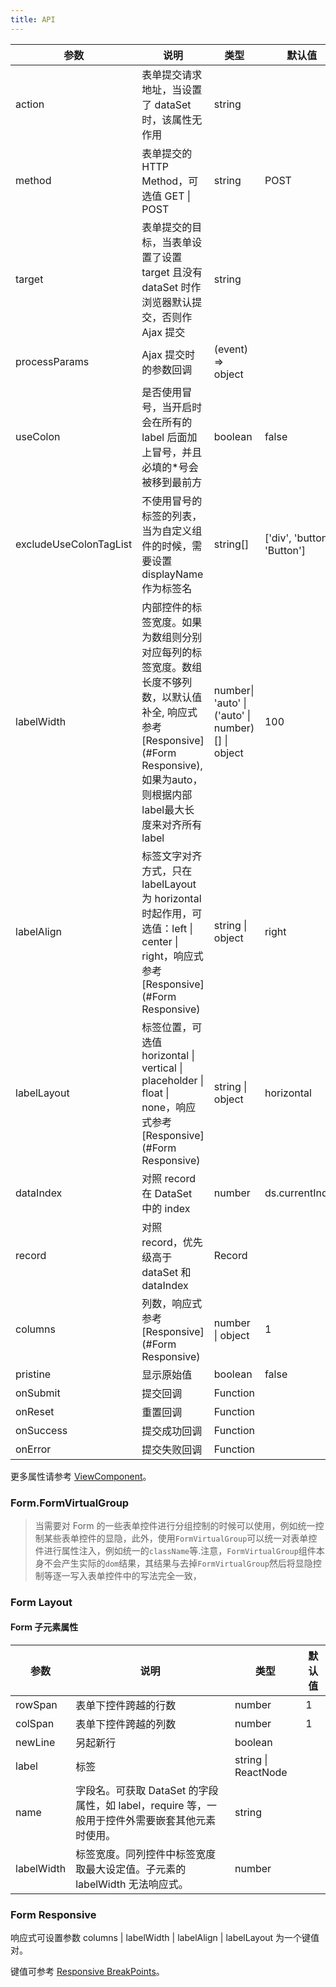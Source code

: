 ```yaml
---
title: API
---
```


| 参数                   | 说明                                                                                                                                  | 类型                        | 默认值                    |
| ---------------------- | ------------------------------------------------------------------------------------------------------------------------------------- | --------------------------- | ------------------------- |
| action                 | 表单提交请求地址，当设置了 dataSet 时，该属性无作用                                                                                   | string                      |                           |
| method                 | 表单提交的 HTTP Method，可选值 GET \| POST                                                                                           | string                      | POST                      |
| target                 | 表单提交的目标，当表单设置了设置 target 且没有 dataSet 时作浏览器默认提交，否则作 Ajax 提交                                           | string                      |                           |
| processParams          | Ajax 提交时的参数回调                                                                                                                 | (event) => object           |                           |
| useColon               | 是否使用冒号，当开启时会在所有的 label 后面加上冒号，并且必填的\*号会被移到最前方                                                       | boolean                     | false                     |
| excludeUseColonTagList | 不使用冒号的标签的列表，当为自定义组件的时候，需要设置 displayName 作为标签名                                                           | string[]                    | ['div', 'button', 'Button'] |
| labelWidth | 内部控件的标签宽度。如果为数组则分别对应每列的标签宽度。数组长度不够列数，以默认值补全, 响应式参考[Responsive](#Form Responsive), 如果为auto，则根据内部label最大长度来对齐所有label | number\| 'auto' \| ('auto' \| number)[] \| object | 100 |
| labelAlign             | 标签文字对齐方式，只在 labelLayout 为 horizontal 时起作用，可选值：left \| center \| right，响应式参考[Responsive](#Form Responsive) | string \| object            | right                     |
| labelLayout            | 标签位置，可选值 horizontal \| vertical \| placeholder \| float \| none，响应式参考[Responsive](#Form Responsive)                       | string \| object            | horizontal                |
| dataIndex              | 对照 record 在 DataSet 中的 index                                                                                                     | number                      | ds.currentIndex           |
| record                 | 对照 record，优先级高于 dataSet 和 dataIndex                                                                                          | Record                      |                           |
| columns                | 列数，响应式参考[Responsive](#Form Responsive)                                                                                        | number \| object            | 1                         |
| pristine               | 显示原始值                                                                                                                            | boolean                     | false                     |
| onSubmit               | 提交回调                                                                                                                              | Function                    |                           |
| onReset                | 重置回调                                                                                                                              | Function                    |                           |
| onSuccess              | 提交成功回调                                                                                                                          | Function                    |                           |
| onError                | 提交失败回调                                                                                                                          | Function                    |                           |

更多属性请参考 [ViewComponent](/zh/procmp/abstract/ViewComponent#viewcomponent)。

### Form.FormVirtualGroup

> 当需要对 Form 的一些表单控件进行分组控制的时候可以使用，例如统一控制某些表单控件的显隐，此外，使用`FormVirtualGroup`可以统一对表单控件进行属性注入，例如统一的`className`等.注意，`FormVirtualGroup`组件本身不会产生实际的`dom`结果，其结果与去掉`FormVirtualGroup`然后将显隐控制等逐一写入表单控件中的写法完全一致，

### Form Layout

#### Form 子元素属性

| 参数       | 说明                                                                                            | 类型                | 默认值 |
| ---------- | ----------------------------------------------------------------------------------------------- | ------------------- | ------ |
| rowSpan    | 表单下控件跨越的行数                                                                            | number              | 1      |
| colSpan    | 表单下控件跨越的列数                                                                            | number              | 1      |
| newLine    | 另起新行                                                                                        | boolean             |        |
| label      | 标签                                                                                            | string \| ReactNode |        |
| name       | 字段名。可获取 DataSet 的字段属性，如 label，require 等，一般用于控件外需要嵌套其他元素时使用。 | string              |        |
| labelWidth | 标签宽度。同列控件中标签宽度取最大设定值。子元素的 labelWidth 无法响应式。                      | number              |        |

### Form Responsive

响应式可设置参数 columns \| labelWidth \| labelAlign \| labelLayout 为一个键值对。

键值可参考 [Responsive BreakPoints](/zh/procmp/data-display/responsive/#BreakPoints)。
